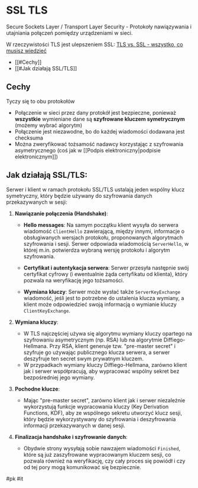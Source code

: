 # SSL TLS

Secure Sockets Layer / Transport Layer Security - Protokoły nawiązywania i utajniania połączeń pomiędzy urządzeniami w sieci.

W rzeczywistości TLS jest ulepszeniem SSL: [TLS vs. SSL - wszystko, co musisz wiedzieć](https://jchost.pl/blog/tls/)

- [[#Cechy]]
- [[#Jak działają SSL/TLS]]

## Cechy

Tyczy się to obu protokołów

- Połączenie w sieci przez dany protokół jest bezpieczne, ponieważ **wszystkie** wymieniane dane są **szyfrowane kluczem symetrycznym** (możemy wybrać algorytm)
- Połączenie jest niezawodne, bo do każdej wiadomości dodawana jest checksuma
- Można zweryfikować tożsamość nadawcy korzystając z szyfrowania asymetrycznego (coś jak w [[Podpis elektroniczny|podpisie elektronicznym]])

## Jak działają SSL/TLS:

Serwer i klient w ramach protokołu SSL/TLS ustalają jeden wspólny klucz symetryczny, który będzie używany do szyfrowania danych przekazywanych w sesji:

1. **Nawiązanie połączenia (Handshake)**:

   - **Hello messages**: Na samym początku klient wysyła do serwera wiadomość `ClientHello` zawierającą, między innymi, informacje o obsługiwanych wersjach protokołu, proponowanych algorytmach szyfrowania i sesji. Serwer odpowiada wiadomością `ServerHello`, w której m.in. potwierdza wybraną wersję protokołu i algorytm szyfrowania.
   - **Certyfikat i autentykacja serwera**: Serwer przesyła następnie swój certyfikat cyfrowy (i ewentualnie żąda certyfikatu od klienta), który pozwala na weryfikację jego tożsamości.

   - **Wymiana kluczy**: Serwer może wysłać także `ServerKeyExchange` wiadomość, jeśli jest to potrzebne do ustalenia klucza wymiany, a klient może odpowiedzieć swoją informacją o wymianie kluczy `ClientKeyExchange`.

2. **Wymiana kluczy**:

   - W TLS najczęściej używa się algorytmu wymiany kluczy opartego na szyfrowaniu asymetrycznym (np. RSA) lub na algorytmie Diffiego-Hellmana. Przy RSA, klient generuje tzw. "pre-master secret" i szyfruje go używając publicznego klucza serwera, a serwer deszyfruje ten secret swym prywatnym kluczem.
   - W przypadkach wymiany kluczy Diffiego-Hellmana, zarówno klient jak i serwer współpracują, aby wypracować wspólny sekret bez bezpośredniej jego wymiany.

3. **Pochodne klucze**:

   - Mając "pre-master secret", zarówno klient jak i serwer niezależnie wykorzystują funkcje wypracowania kluczy (Key Derivation Functions, KDF), aby ze wspólnego sekretu utworzyć klucz sesji, który będzie wykorzystywany do szyfrowania i deszyfrowania informacji przekazywanych w danej sesji.

4. **Finalizacja handshake i szyfrowanie danych**:
   - Obydwie strony wysyłają sobie nawzajem wiadomości `Finished`, które są już zaszyfrowane wypracowanym kluczem sesji, co pozwala również na weryfikację, czy cały proces się powiódł i czy od tej pory mogą komunikować się bezpiecznie.

#pk #it
